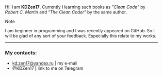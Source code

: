 Hi! I am **KDZen17**.
Currently I learning such books as *"Clean Code"* by *Robert C. Martin* and *"The Clean Coder"* by the same author.

> [!NOTE]
> I am beginner in programming and I was recently appeared on GitHub.
> So I will be glad of any sort of your feedback. Especially this relate to my works.
***
### My contacts:
- kd.zen17@yandex.ru | my e-mail
- @KDZen17 | link to me on Telegram


<!---
- 👋 Hi, I’m @KDZen17
- 👀 I’m interested in ...
- 🌱 I’m currently learning ...
- 💞️ I’m looking to collaborate on ...
- 📫 How to reach me ...
--->

<!---
KDZen17/KDZen17 is a ✨ special ✨ repository because its `README.md` (this file) appears on your GitHub profile.
You can click the Preview link to take a look at your changes.
--->
